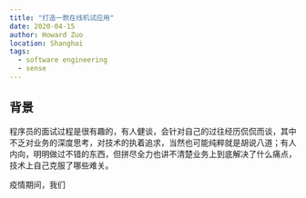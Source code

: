 ```yaml
---
title: "打造一款在线机试应用"
date: 2020-04-15
author: Howard Zuo
location: Shanghai
tags: 
  - software engineering
  - sense
---
```


## 背景 ##

程序员的面试过程是很有趣的，有人健谈，会针对自己的过往经历侃侃而谈，其中不乏对业务的深度思考，对技术的执着追求，当然也可能纯粹就是胡说八道；有人内向，明明做过不错的东西，但拼尽全力也讲不清楚业务上到底解决了什么痛点，技术上自己克服了哪些难关。

疫情期间，我们
